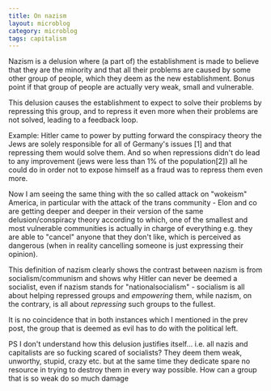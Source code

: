 ```yaml
---
title: On nazism
layout: microblog
category: microblog
tags: capitalism 
---
```


Nazism is a delusion where (a part of) the establishment is made to believe that they are the minority and that all their problems are caused by some other group of people, which they deem as the new establishment. Bonus point if that group of people are actually very weak, small and vulnerable.

This delusion causes the establishment to expect to solve their problems by repressing this group, and to repress it even more when their problems are not solved, leading to a feedback loop.

Example: Hitler came to power by putting forward the conspiracy theory the Jews are solely responsible for all of Germany's issues [1] and that repressing them would solve them. And so when repressions didn't do lead to any improvement (jews were less than 1% of the population[2]) all he could do in order not to expose himself as a fraud was to repress them even more.

Now I am seeing the same thing with the so called attack on "wokeism" America, in particular with the attack of the trans community - Elon and co are getting deeper and deeper in their version of the same delusion/conspiracy theory according to which, one of the smallest and most vulnerable communities is actually in charge of everything e.g. they are able to "cancel" anyone that they don't like, which is perceived as dangerous (when in reality cancelling someone is just expressing their opinion).

This definition of nazism clearly shows the contrast between nazism is from socialism/communism and shows why Hitler can never be deemed a socialist, even if nazism stands for "nationalsocialism" - socialism is all about helping repressed groups and *empowering* them, while nazism, on the contrary, is all about *repressing* such groups to the fullest.

It is no coincidence that in both instances which I mentioned in the prev post, the group that is deemed as evil has to do with the political left.

PS I don't understand how this delusion justifies itself... i.e. all nazis and capitalists are so fucking scared of socialists? They deem them weak, unworthy, stupid, crazy etc. but at the same time they dedicate spare no resource in trying to destroy them in every way possible. How can a group that is so weak do so much damage
